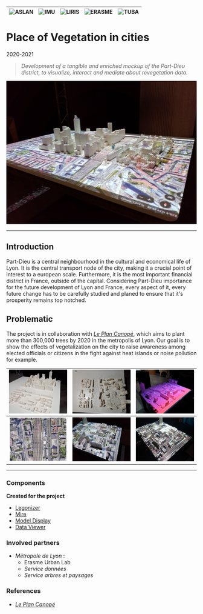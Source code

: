 |![ASLAN](/partners/Aslan100.png#center)|![IMU](/partners/LabexIMU_100.png#center)|![LIRIS](/partners/logo_liris_100.png#center)|![ERASME](/partners/Erasme_100.jpg#center)|![TUBA](/partners/Tuba_100.jpg#center)|
|---|---|---|---|---|

# Place of Vegetation in cities
2020-2021

>*Development of a tangible and enriched mockup of the Part-Dieu district, to visualize, interact and mediate about revegetation data.*

![](place-vegetation-cities/model1.jpg)

***

## Introduction
Part-Dieu is a central neighbourhood in the cultural and economical life of Lyon. It is the central transport node of the city, making it a crucial point of interest to a european scale. Furthermore, it is the most important financial district in France, outside of the capital. Considering Part-Dieu importance for the future development of Lyon and France, every aspect of it, every future change has to be carefully studied and planed to ensure that it's prosperity remains top notched.

## Problematic
The project is in collaboration with [*Le Plan Canopé*][plan-canope], which aims to plant more than 300,000 trees by 2020 in the metropolis of Lyon.
Our goal is to show the effects of vegetalization on the city to raise awareness among elected officials or citizens in the fight against heat islands or noise pollution for example.

|![model photo](place-vegetation-cities/model2.jpg#center)|![model photo](place-vegetation-cities/model3.jpg#center)|![no projection](place-vegetation-cities/no-proj.jpg#center)|
|---|---|---|
|![orthophotograph](place-vegetation-cities/orthophoto.png#center)|![trees projection](place-vegetation-cities/trees-proj.jpg#center)|![UD-Viz projection](place-vegetation-cities/udviz-proj.jpg#center)|

***

### Components 
**Created for the project**
* [Legonizer](/components/legonizer)
* [Mire](/components/mire)
* [Model Display](/components/model-display)
* [Data Viewer](/components/data-viewer)

### Involved partners
* *Métropole de Lyon* :
  * Erasme Urban Lab
  * *Service données*
  * *Service arbres et paysages*

### References
[plan-canope]: https://blogs.grandlyon.com/developpementdurable/en-actions/dispositifs-partenariaux/plan-canopee-larbre-au-service-du-climat-urbain/
* [*Le Plan Canopé*][plan-canope]
